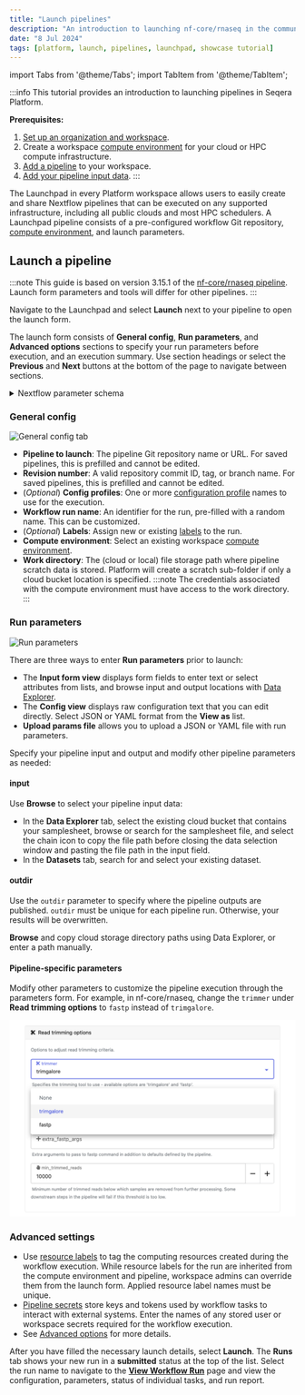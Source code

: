 ```yaml
---
title: "Launch pipelines"
description: "An introduction to launching nf-core/rnaseq in the community/showcase workspace"
date: "8 Jul 2024"
tags: [platform, launch, pipelines, launchpad, showcase tutorial]
---
```


import Tabs from '@theme/Tabs';
import TabItem from '@theme/TabItem';

:::info
This tutorial provides an introduction to launching pipelines in Seqera Platform.

**Prerequisites:**

1. [Set up an organization and workspace](../workspace-setup).
1. Create a workspace [compute environment](../../compute-envs/overview) for your cloud or HPC compute infrastructure.
1. [Add a pipeline](./add-pipelines) to your workspace.
1. [Add your pipeline input data](./add-data).
   :::

The Launchpad in every Platform workspace allows users to easily create and share Nextflow pipelines that can be executed on any supported infrastructure, including all public clouds and most HPC schedulers. A Launchpad pipeline consists of a pre-configured workflow Git repository, [compute environment](../../compute-envs/overview), and launch parameters.

## Launch a pipeline

:::note
This guide is based on version 3.15.1 of the [nf-core/rnaseq pipeline](https://github.com/nf-core/rnaseq). Launch form parameters and tools will differ for other pipelines.
:::

Navigate to the Launchpad and select **Launch** next to your pipeline to open the launch form.

The launch form consists of **General config**, **Run parameters**, and **Advanced options** sections to specify your run parameters before execution, and an execution summary. Use section headings or select the **Previous** and **Next** buttons at the bottom of the page to navigate between sections.

<details>
  <summary>Nextflow parameter schema</summary>

The launch form lets you configure the pipeline execution. The pipeline parameters in this form are rendered from a [pipeline schema](../../pipeline-schema/overview) file in the root of the pipeline Git repository. `nextflow_schema.json` is a simple JSON-based schema describing pipeline parameters for pipeline developers to easily adapt their in-house Nextflow pipelines to be executed in Platform.

:::tip
See [Best Practices for Deploying Pipelines with the Seqera Platform](https://seqera.io/blog/best-practices-for-deploying-pipelines-with-seqera-platform/) to learn how to build the parameter schema for any Nextflow pipeline automatically with tooling maintained by the nf-core community.
:::

</details>

### General config

![General config tab](../_images/launch-form-2.gif)

- **Pipeline to launch**: The pipeline Git repository name or URL. For saved pipelines, this is prefilled and cannot be edited.
- **Revision number**: A valid repository commit ID, tag, or branch name. For saved pipelines, this is prefilled and cannot be edited.
- (_Optional_) **Config profiles**: One or more [configuration profile](https://www.nextflow.io/docs/latest/config.html#config-profiles) names to use for the execution.
- **Workflow run name**: An identifier for the run, pre-filled with a random name. This can be customized.
- (_Optional_) **Labels**: Assign new or existing [labels](../../labels/overview) to the run.
- **Compute environment**: Select an existing workspace [compute environment](../../compute-envs/overview).
- **Work directory**: The (cloud or local) file storage path where pipeline scratch data is stored. Platform will create a scratch sub-folder if only a cloud bucket location is specified.
  :::note
  The credentials associated with the compute environment must have access to the work directory.
  :::

### Run parameters

![Run parameters](../_images/launch-form-3.gif)

There are three ways to enter **Run parameters** prior to launch:

- The **Input form view** displays form fields to enter text or select attributes from lists, and browse input and output locations with [Data Explorer](../../data/data-explorer).
- The **Config view** displays raw configuration text that you can edit directly. Select JSON or YAML format from the **View as** list.
- **Upload params file** allows you to upload a JSON or YAML file with run parameters.

Specify your pipeline input and output and modify other pipeline parameters as needed:

#### input

Use **Browse** to select your pipeline input data:

- In the **Data Explorer** tab, select the existing cloud bucket that contains your samplesheet, browse or search for the samplesheet file, and select the chain icon to copy the file path before closing the data selection window and pasting the file path in the input field.
- In the **Datasets** tab, search for and select your existing dataset.

#### outdir

Use the `outdir` parameter to specify where the pipeline outputs are published. `outdir` must be unique for each pipeline run. Otherwise, your results will be overwritten.

**Browse** and copy cloud storage directory paths using Data Explorer, or enter a path manually.

#### Pipeline-specific parameters

Modify other parameters to customize the pipeline execution through the parameters form. For example, in nf-core/rnaseq, change the `trimmer` under **Read trimming options** to `fastp` instead of `trimgalore`.

![Read trimming options](./assets/trimmer-settings.png)

### Advanced settings

- Use [resource labels](../../resource-labels/overview) to tag the computing resources created during the workflow execution. While resource labels for the run are inherited from the compute environment and pipeline, workspace admins can override them from the launch form. Applied resource label names must be unique.
- [Pipeline secrets](../../secrets/overview) store keys and tokens used by workflow tasks to interact with external systems. Enter the names of any stored user or workspace secrets required for the workflow execution.
- See [Advanced options](../../launch/advanced) for more details.

After you have filled the necessary launch details, select **Launch**. The **Runs** tab shows your new run in a **submitted** status at the top of the list. Select the run name to navigate to the [**View Workflow Run**](../../monitoring/overview) page and view the configuration, parameters, status of individual tasks, and run report.

